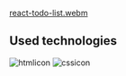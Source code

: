 
[react-todo-list.webm](https://user-images.githubusercontent.com/107813778/199743210-c289a3fc-d088-4d8d-85cd-decb6e8feb2b.webm)




## Used technologies

![htmlicon](https://user-images.githubusercontent.com/107813778/206439988-c3a593d4-1a43-47f3-b7fb-04770e737b3e.png)
![cssicon](https://user-images.githubusercontent.com/107813778/206439986-c5d466bd-a36f-4b38-a4d9-0fa5ee57e676.png)
